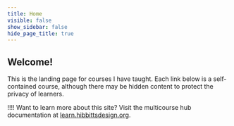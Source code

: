 ```yaml
---
title: Home
visible: false
show_sidebar: false
hide_page_title: true
---
```


## Welcome!

This is the landing page for courses I have taught. Each link below is a self-contained course, although there may be hidden content to protect the privacy of learners.


!!!! Want to learn more about this site? Visit the multicourse hub documentation at [learn.hibbittsdesign.org](https://learn.hibbittsdesign.org/opencoursehub/multicourse-hubs).
